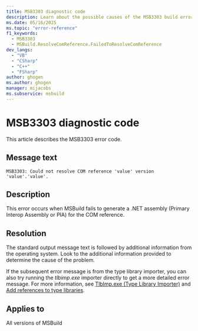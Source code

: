 ```yaml
---
title: MSB3303 diagnostic code
description: Learn about the possible causes of the MSB3303 build error and get troubleshooting tips.
ms.date: 05/16/2025
ms.topic: "error-reference"
f1_keywords:
  - MSB3303
  - MSBuild.ResolveComReference.FailedToResolveComReference
dev_langs:
  - "VB"
  - "CSharp"
  - "C++"
  - "FSharp"
author: ghogen
ms.author: ghogen
manager: mijacobs
ms.subservice: msbuild
---
```

# MSB3303 diagnostic code

<!-- :::ErrorDefinitionDescription::: -->
<!-- :::editable-content name="introDescription"::: -->
This article describes the MSB3303 error code.
<!-- :::editable-content-end::: -->

## Message text

<!-- :::editable-content name="messageText"::: -->
`MSB3303: Could not resolve COM reference 'value' version 'value'.'value'.`
<!-- :::editable-content-end::: -->
<!-- MSB3303: Could not resolve COM reference "{0}" version {1}.{2}. {3} -->

<!-- :::editable-content name="postOutputDescription"::: -->
## Description

This error occurs when MSBuild fails to generate a .NET assembly (Primary Interop Assembly or PIA) for the COM reference.

## Resolution

The standard output message text is followed by additional information from the operating system. Look to the additional information provided to determine the cause of the problem.

If the subsequent error message is from the type library importer, you can also try running the *tlbimp.exe* importer directly to get a more detailed error message. For more information, see [TlbImp.exe (Type Library Importer)](/dotnet/framework/tools/tlbimp-exe-type-library-importer) and [Add references to type libraries](/dotnet/framework/interop/how-to-add-references-to-type-libraries).
<!-- :::editable-content-end::: -->
<!-- :::ErrorDefinitionDescription-end::: -->

## Applies to

All versions of MSBuild